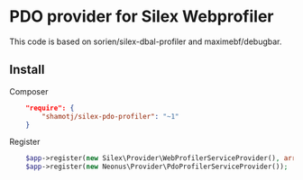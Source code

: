 # PDO provider for Silex Webprofiler

This code is based on sorien/silex-dbal-profiler and maximebf/debugbar.

## Install

Composer

```json
    "require": {
        "shamotj/silex-pdo-profiler": "~1"
    }
```

Register

```php
    $app->register(new Silex\Provider\WebProfilerServiceProvider(), array(...));
    $app->register(new Neonus\Provider\PdoProfilerServiceProvider());
```

